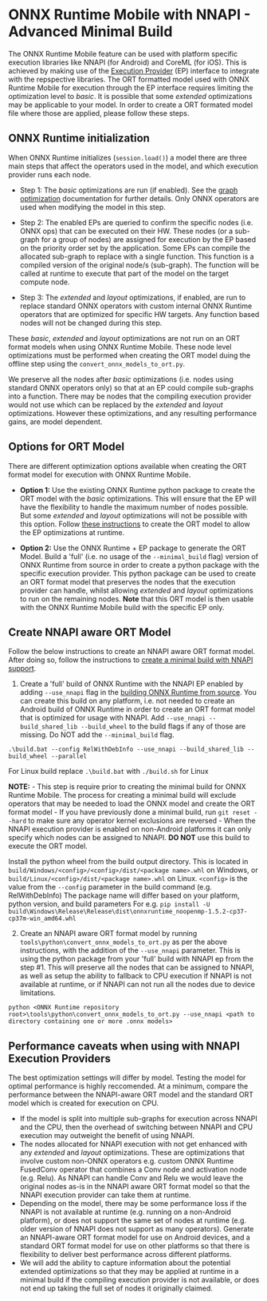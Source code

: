 # ONNX Runtime Mobile with NNAPI - Advanced Minimal Build

The ONNX Runtime Mobile feature can be used with platform specific execution libraries like NNAPI (for Android) and CoreML (for iOS). This is achieved by making use of the [Execution Provider](https://github.com/microsoft/onnxruntime/tree/master/docs/execution_providers/README.md) (EP) interface to integrate with the repspective libraries. The ORT formatted model used with ONNX Runtime Mobile for execution through the EP interface requires limiting the optimization level to _basic_. It is possible that some _extended_ optimizations may be applicable to your model. In order to create a ORT formated model file where those are applied, please follow these steps.

## ONNX Runtime initialization
When ONNX Runtime initializes (`session.load()`) a model there are three main steps that affect the operators used in the model, and which execution provider runs each node.

* Step 1: The _basic_ optimizations are run (if enabled). See the [graph optimization](ONNX_Runtime_Graph_Optimizations.md) documentation for further details. Only ONNX operators are used when modifying the model in this step.

* Step 2: The enabled EPs are queried to confirm the specific nodes (i.e. ONNX ops) that can be executed on their HW. These nodes (or a sub-graph for a group of nodes) are assigned for execution by the EP based on the priority order set by the application. Some EPs can compile the allocated sub-graph to replace with a single function. This function is a compiled version of the original node/s (sub-graph). The function will be called at runtime to execute that part of the model on the target compute node.

* Step 3: The _extended_ and _layout_ optimizations, if enabled, are run to replace standard ONNX operators with custom internal ONNX Runtime operators that are optimized for specific HW targets. Any function based nodes will not be changed during this step.

These _basic_, _extended_ and _layout_ optimizations are not run on an ORT format models when using ONNX Runtime Mobile. These node level optimizations must be performed when creating the ORT model duing the offline step using the `convert_onnx_models_to_ort.py`.

We preserve all the nodes after _basic_ optimizations (i.e. nodes using standard ONNX operators only) so that at an EP could compile sub-graphs into a function. There may be nodes that the compiling execution provider would not use which can be replaced by the _extended_ and _layout_ optimizations. However these optimizations, and any resulting performance gains, are model dependent.

## Options for ORT Model

There are different optimization options available when creating the ORT format model for execution with ONNX Runtime Mobile.

* __Option 1:__ Use the existing ONNX Runtime python package to create the ORT model with the _basic_ optimizations. This will ensure that the EP will have the flexibility to handle the maximum number of nodes possible. But some _extended_ and _layout_ optimizations will not be possible with this option. Follow [these instructions](ONNX_Runtime_for_Mobile_Platforms.md#Enabling-Execution-Providers-that-compile-kernels-in-a-minimal-build) to create the ORT model to allow the EP optimizations at runtime.

* __Option 2:__ Use the ONNX Runtime + EP package to generate the ORT Model. Build a 'full' (i.e. no usage of the `--minimal_build` flag) version of ONNX Runtime from source in order to create a python package with the specific execution provider. This python package can be used to create an ORT format model that preserves the nodes that the execution provider can handle, whilst allowing _extended_ and _layout_ optimizations to run on the remaining nodes. __Note__ that this ORT model is then usable with the ONNX Runtime Mobile build with the specific EP only.

## Create NNAPI aware ORT Model

Follow the below instructions to create an NNAPI aware ORT format model. After doing so, follow the instructions to [create a minimal build with NNAPI support](ONNX_Runtime_for_Mobile_Platforms.md#Create-a-minimal-build-with-NNAPI-support).

1. Create a 'full' build of ONNX Runtime with the NNAPI EP enabled by adding `--use_nnapi` flag in the [building ONNX Runtime from source](https://github.com/microsoft/onnxruntime/blob/master/BUILD.md#start-baseline-cpu). You can create this build on any platform, i.e. not needed to create an Android build of ONNX Runtime in order to create an ORT format model that is optimized for usage with NNAPI. Add `--use_nnapi --build_shared_lib --build_wheel` to the build flags if any of those are missing. Do NOT add the `--minimal_build` flag.

```
.\build.bat --config RelWithDebInfo --use_nnapi --build_shared_lib --build_wheel --parallel
```

For Linux build replace `.\build.bat` with `./build.sh` for Linux

**NOTE:** 
    - This step is require prior to creating the minimal build for ONNX Runtime Mobile. The process for creating a minimal build will exclude operators that may be needed to load the ONNX model and create the ORT format model
    - If you have previously done a minimal build, run `git reset --hard` to make sure any operator kernel exclusions are reversed
    - When the NNAPI execution provider is enabled on non-Android platforms it can only specify which nodes can be assigned to NNAPI. __DO NOT__ use this build to execute the ORT model.

Install the python wheel from the build output directory. This is located in `build/Windows/<config>/<config>/dist/<package name>.whl` on Windows, or `build/Linux/<config>/dist/<package name>.whl` on Linux.
    `<config>` is the value from the `--config` parameter in the build command (e.g. RelWithDebInfo)
    The package name will differ based on your platform, python version, and build parameters
    For e.g. `pip install -U build\Windows\Release\Release\dist\onnxruntime_noopenmp-1.5.2-cp37-cp37m-win_amd64.whl`

2. Create an NNAPI aware ORT format model by running `tools\python\convert_onnx_models_to_ort.py` as per the above instructions, with the addition of the `--use_nnapi` parameter. This is using the python package from your 'full' build with NNAPI ep from the step #1. This will preserve all the nodes that can be assigned to NNAPI, as well as setup the ability to fallback to CPU execution if NNAPI is not available at runtime, or if NNAPI can not run all the nodes due to device limitations.

```
python <ONNX Runtime repository root>\tools\python\convert_onnx_models_to_ort.py --use_nnapi <path to directory containing one or more .onnx models>
```

## Performance caveats when using with NNAPI Execution Providers

The best optimization settings will differ by model. Testing the model for optimal performance is highly reccomended. At a minimum, compare the performance between the NNAPI-aware ORT model and the standard ORT model which is created for execution on CPU.

- If the model is split into multiple sub-graphs for execution across NNAPI and the CPU, then the overhead of switching between NNAPI and CPU execution may outweight the benefit of using NNAPI.
- The nodes allocated for NNAPI execution with not get enhanced with any _extended_ and _layout_ optimizations. These are optimizations that involve custom non-ONNX operators e.g. custom ONNX Runtime FusedConv operator that combines a Conv node and activation node (e.g. Relu). As NNAPI can handle Conv and Relu we would leave the original nodes as-is in the NNAPI aware ORT format model so that the NNAPI execution provider can take them at runtime.
- Depending on the model, there may be some performance loss if the NNAPI is not available at runtime (e.g. running on a non-Android platform), or does not support the same set of nodes at runtime (e.g. older version of NNAPI does not support as many operators). Generate an NNAPI-aware ORT format model for use on Android devices, and a standard ORT format model for use on other platforms so that there is flexibility to deliver best performance across different platforms.
- We will add the ability to capture information about the potential extended optimizations so that they may be applied at runtime in a minimal build if the compiling execution provider is not available, or does not end up taking the full set of nodes it originally claimed.